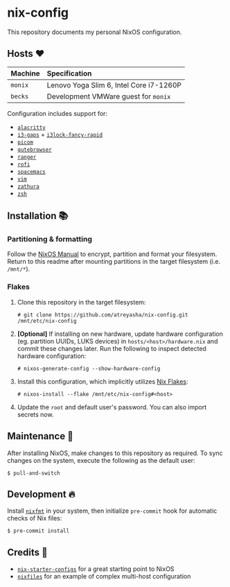# nix-config

This repository documents my personal NixOS configuration.

## Hosts :heart:

| Machine | Specification                           |
|:--------|:----------------------------------------|
| `monix` | Lenovo Yoga Slim 6, Intel Core i7-1260P |
| `becks` | Development VMWare guest for `monix`    |

Configuration includes support for:

- [`alacritty`](https://github.com/alacritty/alacritty)
- [`i3-gaps`](https://github.com/Airblader/i3) + [`i3lock-fancy-rapid`](https://github.com/yvbbrjdr/i3lock-fancy-rapid)
- [`picom`](https://github.com/yshui/picom/)
- [`qutebrowser`](https://github.com/qutebrowser/qutebrowser)
- [`ranger`](https://github.com/ranger/ranger)
- [`rofi`](https://github.com/davatorium/rofi)
- [`spacemacs`](https://github.com/syl20bnr/spacemacs)
- [`vim`](https://wiki.archlinux.org/title/Vim)
- [`zathura`](https://github.com/pwmt/zathura)
- [`zsh`](https://wiki.archlinux.org/title/Zsh)

## Installation :books:

### Partitioning & formatting

Follow the [NixOS Manual](https://nixos.org/manual/nixos/stable/#sec-installation-manual-summary) to encrypt, partition and format your filesystem. Return to this readme after mounting partitions in the target filesystem (i.e. `/mnt/*`).

### Flakes

1. Clone this repository in the target filesystem:

    ```
    # git clone https://github.com/atreyasha/nix-config.git /mnt/etc/nix-config
    ```

2. **[Optional]** If installing on new hardware, update hardware configuration (eg. partition UUIDs, LUKS devices) in `hosts/<host>/hardware.nix` and commit these changes later. Run the following to inspect detected hardware configuration:

    ```
    # nixos-generate-config --show-hardware-config
    ```

3. Install this configuration, which implicitly utilizes [Nix Flakes](https://nixos.wiki/wiki/Flakes):

    ```
    # nixos-install --flake /mnt/etc/nix-config#<host>
    ```

4. Update the `root` and default user's password. You can also import secrets now.

## Maintenance :construction_worker:

After installing NixOS, make changes to this repository as required. To sync changes on the system, execute the following as the default user:

```
$ pull-and-switch
```

## Development :fire:

Install [`nixfmt`](https://github.com/NixOS/nixfmt) in your system, then initialize `pre-commit` hook for automatic checks of Nix files:

```
$ pre-commit install
```

## Credits :stars:

- [`nix-starter-configs`](https://github.com/Misterio77/nix-starter-configs) for a great starting point to NixOS
- [`nixfiles`](https://cyberchaos.dev/leona/nixfiles) for an example of complex multi-host configuration
